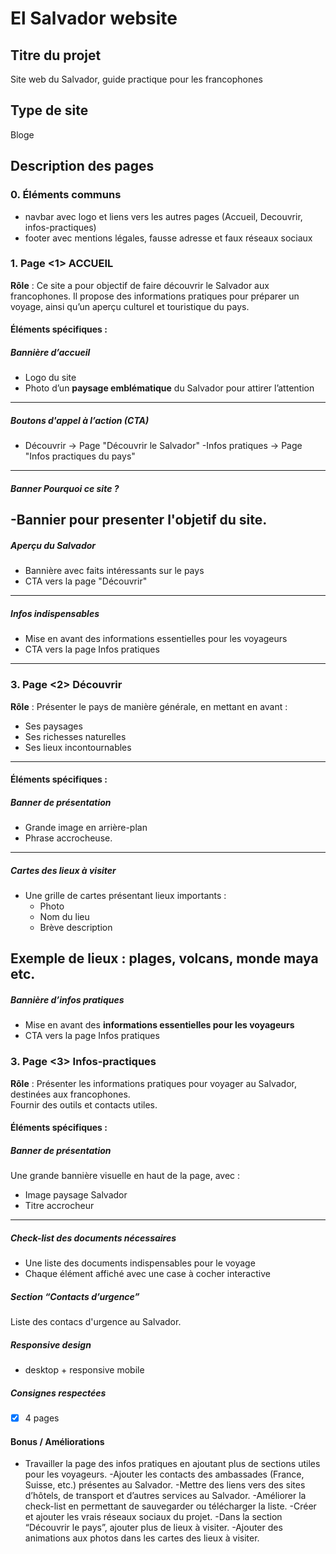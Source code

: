 # El Salvador website

## Titre du projet
Site web du Salvador, guide practique pour les francophones

## Type de site
Bloge

## Description des pages

### 0. Éléments communs

- navbar avec logo et liens vers les autres pages (Accueil, Decouvrir, infos-practiques)
- footer avec mentions légales, fausse adresse et faux réseaux sociaux


### 1. Page <1> ACCUEIL

**Rôle** : 
Ce site a pour objectif de faire découvrir le Salvador aux francophones. Il propose des informations pratiques pour préparer un voyage, ainsi qu’un aperçu culturel et touristique du pays.

#### **Éléments spécifiques** :

##### Bannière d’accueil
- Logo du site  
- Photo d’un **paysage emblématique** du Salvador pour attirer l’attention
---
##### Boutons d'appel à l’action (CTA)

- Découvrir → Page "Découvrir le Salvador"
-Infos pratiques → Page "Infos practiques du pays"
---

##### Banner Pourquoi ce site ?

-Bannier pour presenter l'objetif du site.
---

##### Aperçu du Salvador

- Bannière avec faits intéressants sur le pays  
- CTA vers la page "Découvrir"
---

##### Infos indispensables

- Mise en avant des informations essentielles pour les voyageurs  
- CTA vers la page Infos pratiques
---

### 3. Page <2> Découvrir 

**Rôle** : 
Présenter le pays de manière générale, en mettant en avant :
- Ses paysages
- Ses richesses naturelles
- Ses lieux incontournables
---

#### **Éléments spécifiques** :

##### Banner de présentation 
- Grande image en arrière-plan
- Phrase accrocheuse.
---

##### Cartes des lieux à visiter
- Une grille de cartes présentant lieux importants :
  - Photo
  - Nom du lieu
  - Brève description

Exemple de lieux : plages, volcans, monde maya etc.
---

##### Bannière d’infos pratiques
- Mise en avant des **informations essentielles pour les voyageurs**  
- CTA vers la page Infos pratiques


### 3. Page <3> Infos-practiques
**Rôle** : 
Présenter les informations pratiques pour voyager au Salvador, destinées aux francophones.  
Fournir des outils et contacts utiles.

#### **Éléments spécifiques** :

##### Banner de présentation
Une grande bannière visuelle en haut de la page, avec :
- Image paysage Salvador
- Titre accrocheur
---

##### Check-list des documents nécessaires
- Une liste des documents indispensables pour le voyage 
- Chaque élément affiché avec une case à cocher interactive

##### Section “Contacts d’urgence”
Liste des contacs d'urgence au Salvador.

##### Responsive design

- desktop + responsive mobile

##### Consignes respectées

- [x] 4 pages

#### Bonus / Améliorations

- Travailler la page des infos pratiques en ajoutant plus de sections utiles pour les voyageurs.
-Ajouter les contacts des ambassades (France, Suisse, etc.) présentes au Salvador.
-Mettre des liens vers des sites d’hôtels, de transport et d’autres services au Salvador.
-Améliorer la check-list en permettant de sauvegarder ou télécharger la liste.
-Créer et ajouter les vrais réseaux sociaux du projet.
-Dans la section “Découvrir le pays”, ajouter plus de lieux à visiter.
-Ajouter des animations aux photos dans les cartes des lieux à visiter.
